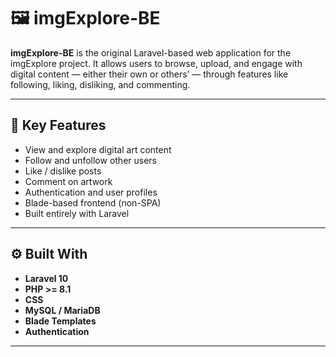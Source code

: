 # 🖼️ imgExplore-BE

**imgExplore-BE** is the original Laravel-based web application for the imgExplore project. It allows users to browse, upload, and engage with digital content — either their own or others’ — through features like following, liking, disliking, and commenting.

---

## 🚀 Key Features

- View and explore digital art content
- Follow and unfollow other users
- Like / dislike posts
- Comment on artwork
- Authentication and user profiles
- Blade-based frontend (non-SPA)
- Built entirely with Laravel

---

## ⚙️ Built With

- **Laravel 10**
- **PHP >= 8.1**
- **CSS**
- **MySQL / MariaDB**
- **Blade Templates**
- **Authentication**

---
